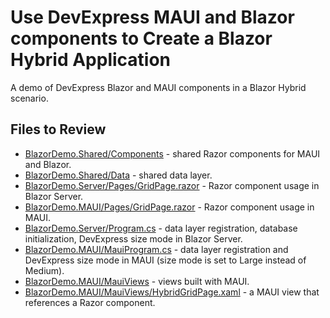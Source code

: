 # Use DevExpress MAUI and Blazor components to Create a Blazor Hybrid Application

A demo of DevExpress Blazor and MAUI components in a Blazor Hybrid scenario.

## Files to Review

* [BlazorDemo.Shared/Components](./BlazorDemo.Shared/Components) - shared Razor components for MAUI and Blazor.
* [BlazorDemo.Shared/Data](./BlazorDemo.Shared/Data) - shared data layer.
* [BlazorDemo.Server/Pages/GridPage.razor](./BlazorDemo.Server/Pages/GridPage.razor) - Razor component usage in Blazor Server.
* [BlazorDemo.MAUI/Pages/GridPage.razor](./BlazorDemo.MAUI/Pages/GridPage.razor) - Razor component usage in MAUI.
* [BlazorDemo.Server/Program.cs](./BlazorDemo.Server/Program.cs) - data layer registration, database initialization, DevExpress size mode in Blazor Server.
* [BlazorDemo.MAUI/MauiProgram.cs](./BlazorDemo.MAUI/MauiProgram.cs) - data layer registration and DevExpress size mode in MAUI (size mode is set to Large instead of Medium).
* [BlazorDemo.MAUI/MauiViews](./BlazorDemo.MAUI/MauiViews) - views built with MAUI.
* [BlazorDemo.MAUI/MauiViews/HybridGridPage.xaml](./BlazorDemo.MAUI/MauiViews/HybridGridPage.xaml) - a MAUI view that references a Razor component.
